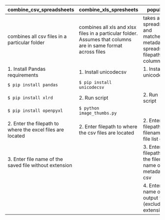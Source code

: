 |combine_csv_spreadsheets| combine_xls_spresheets | populate |
|--|--|--|
|combines all csv files in a particular folder|combines all xls and xlsx files in a particular folder. Assumes that columns are in same format across files| takes a files spreadsheet and matches a metadata spreadsheet filepath column|
|1. Install Pandas requirements| 1. Install unicodecsv| 1. Install unicodecsv|
|`$ pip install pandas`| `$ pip install unicodecsv`|
|`$ pip install xlrd` |2. Run script | 2. Run script |
|`$ pip install openpyxl`|`$ python image_thumbs.py`|
|2. Enter the filepath to where the excel files are located |2. Enter filepath to where the csv files are located  | 2. Enter the filepath with filename of file list csv |
|3. Enter file name of the saved file without extension  | | 3. Enter the filepath with the filename name of metadata csv|
| | | 4. Enter name of output file (exclude extension) |


